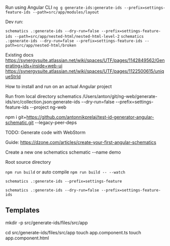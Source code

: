 Run using Angular CLI
```ng g generate-ids:generate-ids --prefix=settings-feature-ids --path=src/app/modules/layout```

Dev run:

```schematics .:generate-ids --dry-run=false --prefix=settings-feature-ids --path=src/app/nested-html/nested-html-level-2```
```schematics .:generate-ids --dry-run=false --prefix=settings-feature-ids --path=src/app/nested-html/broken```

Existing docs
https://synergysuite.atlassian.net/wiki/spaces/UTF/pages/1142849562/Generating+ids+inside+web-ui
https://synergysuite.atlassian.net/wiki/spaces/UTF/pages/1122500615/uniqueStrId

How to install and run on an actual Angular project

Run from local directory
schematics /Users/anton/git/ng-web/generate-ids/src/collection.json:generate-ids --dry-run=false --prefix=settings-feature-ids --project ng-web

npm i git+https://github.com/antonnikprelaj/test-id-generator-angular-schematic.git --legacy-peer-deps

TODO: Generate code with WebStorm



Guide: https://dzone.com/articles/create-your-first-angular-schematics

Create a new one
schematics schematic --name demo


Root source directory

```npm run build``` or auto compile ```npm run build -- --watch```


```schematics .:generate-ids --prefix=settings-feature```

```schematics .:generate-ids --dry-run=false --prefix=settings-feature-ids```




## Templates

mkdir -p src/generate-ids/files/src/app

cd src/generate-ids/files/src/app
touch app.component.ts
touch app.component.html

